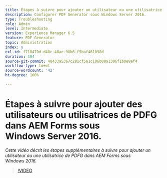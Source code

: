 ```yaml
---
title: Étapes à suivre pour ajouter un utilisateur ou une utilisatrice de PDFG sous Windows Server 2016.
description: Configurer PDF Generator sous Windows Server 2016.
type: Troubleshooting
role: Admin
level: Intermediate
version: Experience Manager 6.5
feature: PDF Generator
topic: Administration
index: y
exl-id: f718470d-d48c-48ae-98b6-f5baf461098d
duration: 104
source-git-commit: 48433a5367c281cf5a1c106b08a1306f1b0e8ef4
workflow-type: tm+mt
source-wordcount: '42'
ht-degree: 100%

---
```


# Étapes à suivre pour ajouter des utilisateurs ou utilisatrices de PDFG dans AEM Forms sous Windows Server 2016.

*Cette vidéo décrit les étapes supplémentaires à suivre pour ajouter un utilisateur ou une utilisatrice de PDFG dans AEM Forms sous Windows 2016.*

>[!VIDEO](https://video.tv.adobe.com/v/3417205?quality=12&learn=on&captions=fre_fr)
